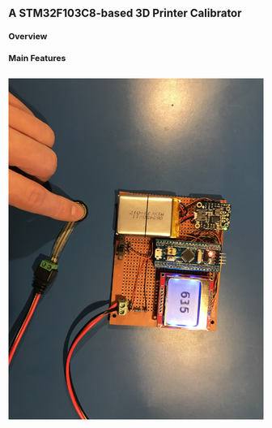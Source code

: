 ## A STM32F103C8-based 3D Printer Calibrator ##

### Overview ###


### Main Features ###
![](https://raw.githubusercontent.com/dretay/stm32f103c8_force_sensing/master/IMG_4449.jpg)
- 
